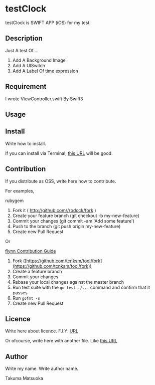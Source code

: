 # testClock

testClock is SWIFT APP (iOS) for my test.

## Description

Just A test Of....

1. Add A Background Image
2. Add A UISwitch
3. Add A Label Of time expression

## Requirement

I wrote ViewController.swift By Swift3
 
## Usage

## Install

Write how to install.

If you can install via Terminal, [this URL](https://github.com/expressjs/express) will be good.


## Contribution

If you distribute as OSS, write here how to contribute.

For examples, 

rubygem
1. Fork it ( http://github.com//rbdock/fork )
2. Create your feature branch (git checkout -b my-new-feature)
3. Commit your changes (git commit -am 'Add some feature')
4. Push to the branch (git push origin my-new-feature)
5. Create new Pull Request

Or

[flynn Contribution Guide](https://flynn.io/docs/contributing)
1. Fork ([https://github.com/tcnksm/tool/fork](https://github.com/tcnksm/tool/fork))
2. Create a feature branch
3. Commit your changes
4. Rebase your local changes against the master branch
5. Run test suite with the `go test ./...` command and confirm that it passes
6. Run `gofmt -s`
7. Create new Pull Request

## Licence

Write here about licence.
F.I.Y. [URL](http://qiita.com/tadsan/items/99d816e78ca429093b75)

Or ofcourse, write here with another file.
Like [this URL](https://github.com/peco/peco/blob/master/LICENSE)

## Author

Write my name.
Write author name.

Takuma Matsuoka
